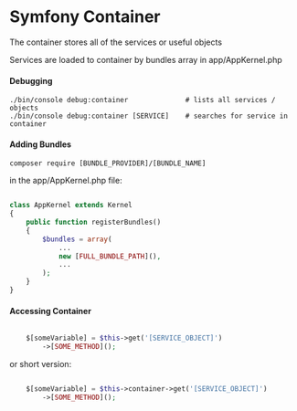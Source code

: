 Symfony Container
=================

The container stores all of the services or useful objects

Services are loaded to container by bundles array in app/AppKernel.php

#### Debugging

    ./bin/console debug:container              # lists all services / objects
    ./bin/console debug:container [SERVICE]    # searches for service in container
    

#### Adding Bundles


    composer require [BUNDLE_PROVIDER]/[BUNDLE_NAME]
    
in the app/AppKernel.php file:

```php

class AppKernel extends Kernel
{
    public function registerBundles()
    {
        $bundles = array(
            ...
            new [FULL_BUNDLE_PATH](),
            ...
        );
    }
}

```


#### Accessing Container


```php

    $[someVariable] = $this->get('[SERVICE_OBJECT]')
        ->[SOME_METHOD]();

```
or short version:

```php

    $[someVariable] = $this->container->get('[SERVICE_OBJECT]')
        ->[SOME_METHOD]();

```